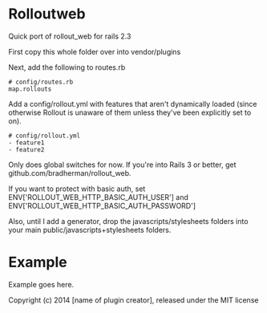 Rolloutweb
==========

Quick port of rollout_web for rails 2.3

First copy this whole folder over into vendor/plugins

Next, add the following to routes.rb
    
    # config/routes.rb
    map.rollouts

Add a config/rollout.yml with features that aren't dynamically loaded (since otherwise Rollout is unaware of them unless they've been explicitly set to on).

    # config/rollout.yml
    - feature1
    - feature2

Only does global switches for now.  If you're into Rails 3 or better, get github.com/bradherman/rollout_web.

If you want to protect with basic auth, set ENV['ROLLOUT_WEB_HTTP_BASIC_AUTH_USER'] and ENV['ROLLOUT_WEB_HTTP_BASIC_AUTH_PASSWORD']

Also, until I add a generator, drop the javascripts/stylesheets folders into your main public/javascripts+stylesheets folders.

Example
=======

Example goes here.


Copyright (c) 2014 [name of plugin creator], released under the MIT license
